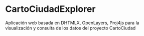 CartoCiudadExplorer
===================

Aplicación web basada en DHTMLX, OpenLayers, Proj4js para la visualización y consulta de los datos del proyecto CartoCiudad